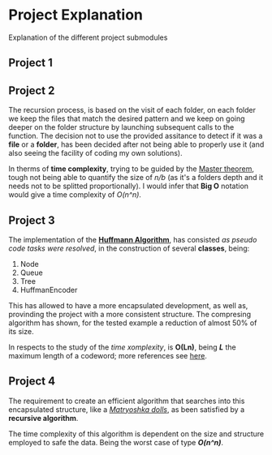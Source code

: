 # Project Explanation
Explanation of the different project submodules

## Project 1


## Project 2
The recursion process, is based on the visit of each folder, on each folder we keep the files that match the desired pattern and we keep on going deeper on the folder structure by launching subsequent calls to the function. The decision not to use the provided assitance to detect if it was a __file__ or a __folder__, has been decided after not being able to properly use it (and also seeing the facility of coding my own solutions).

In therms of __time complexity__, trying to be guided by the [Master theorem](https://en.wikipedia.org/wiki/Master_theorem_(analysis_of_algorithms)), tough not being able to quantify the size of _n/b_ (as it's a folders depth and it needs not to be splitted proportionally). I would infer that __Big O__ notation would give a time complexity of _O(n^n)_.

## Project 3
The implementation of the [__Huffmann Algorithm__](https://en.wikipedia.org/wiki/Huffman_coding), has consisted _as pseudo code tasks were resolved_, in the construction of several __classes__, being:
1. Node
2. Queue
3. Tree
4. HuffmanEncoder 

This has allowed to have a more encapsulated development, as well as, provinding the project with a more consistent structure. The compresing algorithm has shown, for the tested example a reduction of almost 50% of its size. 

In respects to the study of the _time xomplexity_, is __O(Ln)__, being _**L**_ the maximum length of a codeword; more references see [here](https://en.wikipedia.org/wiki/Huffman_coding#Optimality).

## Project 4 
The requirement to create an efficient algorithm that searches into this encapsulated structure, like a [_Matryoshka dolls_](https://en.wikipedia.org/wiki/Matryoshka_doll), as been satisfied by a __recursive algorithm__. 

The time complexity of this algorithm is dependent on the size and structure employed to safe the data. Being the worst case of type __*O(n^n)*__.